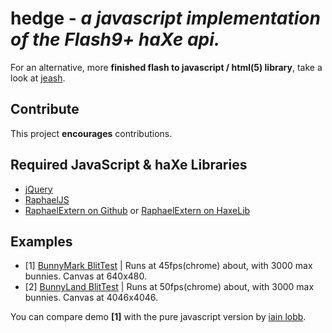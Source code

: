 # hedge - *a javascript implementation of the Flash9+ haXe api.*

For an alternative, more **finished flash to javascript / html(5) library**, take a look at [jeash](https://launchpad.net/jeash).

## Contribute
This project **encourages** contributions.

## Required JavaScript & haXe Libraries
+ [jQuery](http://jquery.com)
+ [RaphaelJS](http://raphaeljs.com/)
+ [RaphaelExtern on Github](https://github.com/andyli/raphaelExternForHaxe) or [RaphaelExtern on HaxeLib](http://lib.haxe.org/p/raphaelExtern)

## Examples
+ [1] [BunnyMark BlitTest](http://skial.github.com/hedge/BunnyBlitTest.html) | Runs at 45fps(chrome) about, with 3000 max bunnies. Canvas at 640x480.
+ [2] [BunnyLand BlitTest](http://skial.github.com/hedge/BunnyLandBlitTest.html) | Runs at 50fps(chrome) about, with 3000 max bunnies. Canvas at 4046x4046.

You can compare demo **[1]** with the pure javascript version by [iain lobb](http://iainlobb.com/bunnies/bunnies.html).
